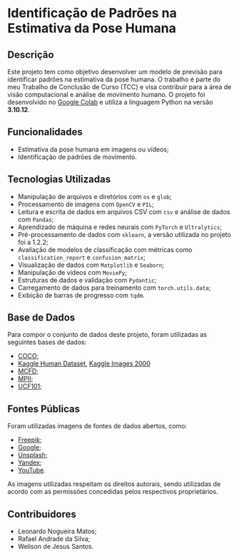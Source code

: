 # Identificação de Padrões na Estimativa da Pose Humana

## Descrição
Este projeto tem como objetivo desenvolver um modelo de previsão para identificar padrões na estimativa da pose humana. O trabalho é parte do meu Trabalho de Conclusão de Curso (TCC) e visa contribuir para a área de visão computacional e análise de movimento humano. O projeto foi desenvolvido no [Google Colab](https://colab.research.google.com/) e utiliza a linguagem Python na versão **3.10.12**.

## Funcionalidades
- Estimativa da pose humana em imagens ou vídeos;
- Identificação de padrões de movimento.

## Tecnologias Utilizadas
- Manipulação de arquivos e diretórios com `os` e `glob`;
- Processamento de imagens com `OpenCV` e `PIL`;
- Leitura e escrita de dados em arquivos CSV com `csv` e análise de dados com `Pandas`;
- Aprendizado de máquina e redes neurais com `PyTorch` e `Ultralytics`;
- Pré-processamento de dados com `sklearn`, a versão utilizada no projeto foi a 1.2.2;
- Avaliação de modelos de classificação com métricas como `classification_report` e `confusion_matrix`;
- Visualização de dados com `Matplotlib` e `Seaborn`;
- Manipulação de vídeos com `MoviePy`;
- Estruturas de dados e validação com `Pydantic`;
- Carregamento de dados para treinamento com `torch.utils.data`;
- Exibição de barras de progresso com `tqdm`.

## Base de Dados
Para compor o conjunto de dados deste projeto, foram utilizadas as seguintes bases de dados:
- [COCO](https://cocodataset.org//);
- [Kaggle Human Dataset](https://www.kaggle.com/datasets/fareselmenshawii/human-dataset/data/), [Kaggle Images 2000](https://www.kaggle.com/datasets/ahmadahmadzada/images2000)
- [MCFD](https://www.iro.umontreal.ca/~labimage/Dataset/);
- [MPII](http://human-pose.mpi-inf.mpg.de/);
- [UCF101](https://www.crcv.ucf.edu/data/UCF101.php);

## Fontes Públicas
Foram utilizadas imagens de fontes de dados abertos, como:
- [Freepik](https://br.freepik.com/);
- [Google](https://www.google.com/);
- [Unsplash](https://unsplash.com/pt-br);
- [Yandex](https://yandex.com/);
- [YouTube](https://www.youtube.com/).

As imagens utilizadas respeitam os direitos autorais, sendo utilizadas de acordo
com as permissões concedidas pelos respectivos proprietários.

## Contribuidores
- Leonardo Nogueira Matos;
- Rafael Andrade da Silva;
- Welison de Jesus Santos.
